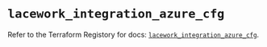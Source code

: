 # `lacework_integration_azure_cfg`

Refer to the Terraform Registory for docs: [`lacework_integration_azure_cfg`](https://registry.terraform.io/providers/lacework/lacework/1.15.0/docs/resources/integration_azure_cfg).
